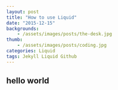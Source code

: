 ```yaml
---
layout: post
title: "How to use Liquid"
date: "2015-12-15"
backgrounds:
    - /assets/images/posts/the-desk.jpg
thumb: 
    - /assets/images/posts/coding.jpg
categories: Liquid
tags: Jekyll Liquid Github
---
```


## hello world
